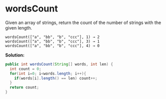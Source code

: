# wordsCount

Given an array of strings, return the count of the number of strings with the given length.

```
wordsCount(["a", "bb", "b", "ccc"], 1) → 2
wordsCount(["a", "bb", "b", "ccc"], 3) → 1
wordsCount(["a", "bb", "b", "ccc"], 4) → 0
```

**Solution:**

```java
public int wordsCount(String[] words, int len) {
  int count = 0;
  for(int i=0; i<words.length; i++){
    if(words[i].length() == len) count++;
  }
  return count;
}
```
